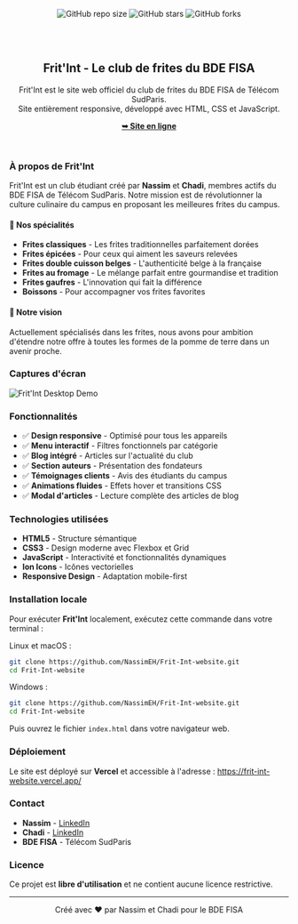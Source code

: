 <div align="center">
  
  ![GitHub repo size](https://img.shields.io/github/repo-size/NassimEH/Frit-Int-website)
  ![GitHub stars](https://img.shields.io/github/stars/NassimEH/Frit-Int-website?style=social)
  ![GitHub forks](https://img.shields.io/github/forks/NassimEH/Frit-Int-website?style=social)

  <br />
  <br />

  <h2 align="center">Frit'Int - Le club de frites du BDE FISA</h2>

  Frit'Int est le site web officiel du club de frites du BDE FISA de Télécom SudParis. <br />Site entièrement responsive, développé avec HTML, CSS et JavaScript.

  <a href="https://frit-int-website.vercel.app/"><strong>➥ Site en ligne</strong></a>

</div>

<br />

### À propos de Frit'Int

Frit'Int est un club étudiant créé par **Nassim** et **Chadi**, membres actifs du BDE FISA de Télécom SudParis. Notre mission est de révolutionner la culture culinaire du campus en proposant les meilleures frites du campus.

#### 🍟 Nos spécialités
- **Frites classiques** - Les frites traditionnelles parfaitement dorées
- **Frites épicées** - Pour ceux qui aiment les saveurs relevées
- **Frites double cuisson belges** - L'authenticité belge à la française
- **Frites au fromage** - Le mélange parfait entre gourmandise et tradition
- **Frites gaufres** - L'innovation qui fait la différence
- **Boissons** - Pour accompagner vos frites favorites

#### 🎯 Notre vision
Actuellement spécialisés dans les frites, nous avons pour ambition d'étendre notre offre à toutes les formes de la pomme de terre dans un avenir proche.

### Captures d'écran

![Frit'Int Desktop Demo](./readme-images/desktop.png "Démonstration Desktop")

### Fonctionnalités

- ✅ **Design responsive** - Optimisé pour tous les appareils
- ✅ **Menu interactif** - Filtres fonctionnels par catégorie
- ✅ **Blog intégré** - Articles sur l'actualité du club
- ✅ **Section auteurs** - Présentation des fondateurs
- ✅ **Témoignages clients** - Avis des étudiants du campus
- ✅ **Animations fluides** - Effets hover et transitions CSS
- ✅ **Modal d'articles** - Lecture complète des articles de blog

### Technologies utilisées

- **HTML5** - Structure sémantique
- **CSS3** - Design moderne avec Flexbox et Grid
- **JavaScript** - Interactivité et fonctionnalités dynamiques
- **Ion Icons** - Icônes vectorielles
- **Responsive Design** - Adaptation mobile-first

### Installation locale

Pour exécuter **Frit'Int** localement, exécutez cette commande dans votre terminal :

Linux et macOS :

```bash
git clone https://github.com/NassimEH/Frit-Int-website.git
cd Frit-Int-website
```

Windows :

```bash
git clone https://github.com/NassimEH/Frit-Int-website.git
cd Frit-Int-website
```

Puis ouvrez le fichier `index.html` dans votre navigateur web.

### Déploiement

Le site est déployé sur **Vercel** et accessible à l'adresse : https://frit-int-website.vercel.app/

### Contact

- **Nassim** - [LinkedIn](https://www.linkedin.com/in/nassim-elhaddad/)
- **Chadi** - [LinkedIn](https://www.linkedin.com/in/chadi-mangle/)
- **BDE FISA** - Télécom SudParis

### Licence

Ce projet est **libre d'utilisation** et ne contient aucune licence restrictive.

---

<div align="center">
  <p>Créé avec ❤️ par Nassim et Chadi pour le BDE FISA</p>
</div>